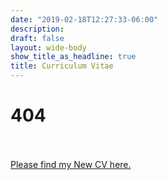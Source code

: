 ```yaml
---
date: "2019-02-18T12:27:33-06:00"
description:
draft: false
layout: wide-body
show_title_as_headline: true
title: Curriculum Vitae
---
```


# 404
\
\
[Please find my New CV here.](https://www.yankikalfa.com/cv/Kalfa_CV.pdf)